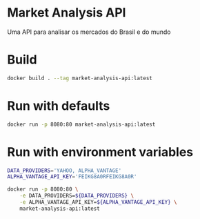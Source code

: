 # Market Analysis API

Uma API para analisar os mercados do Brasil e do mundo

# Build

```bash
docker build . --tag market-analysis-api:latest
```

# Run with defaults
```bash
docker run -p 8080:80 market-analysis-api:latest
```

# Run with environment variables
```bash
DATA_PROVIDERS='YAHOO, ALPHA_VANTAGE'
ALPHA_VANTAGE_API_KEY='FEIKG8A0RFEIKG8A0R'

docker run -p 8080:80 \
    -e DATA_PROVIDERS=${DATA_PROVIDERS} \
    -e ALPHA_VANTAGE_API_KEY=${ALPHA_VANTAGE_API_KEY} \
    market-analysis-api:latest
```
